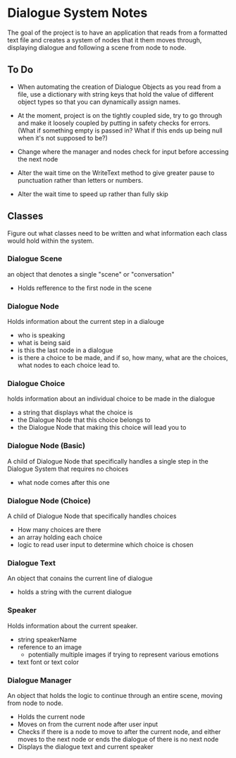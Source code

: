 # Dialogue System Notes
The goal of the project is to have an application that reads from a formatted text file and creates a system of nodes that it them moves through, displaying dialogue and following a scene from node to node. 

## To Do
- When automating the creation of Dialogue Objects as you read from a file, use a dictionary with string keys that hold the value of different object types so that you can dynamically assign names.

- At the moment, project is on the tightly coupled side, try to go through and make it loosely coupled by putting in safety checks for errors. (What if something empty is passed in? What if this ends up being null when it's not supposed to be?)

- Change where the manager and nodes check for input before accessing the next node

- Alter the wait time on the WriteText method to give greater pause to punctuation rather than letters or numbers.

- Alter the wait time to speed up rather than fully skip

## Classes
Figure out what classes need to be written and what information each class would hold within the system.


### Dialogue Scene
an object that denotes a single "scene" or "conversation"
- Holds refference to the first node in the scene

### Dialogue Node
Holds information about the current step in a dialouge
- who is speaking
- what is being said
- is this the last node in a dialogue
- is there a choice to be made, and if so, how many, what are the choices, what nodes to each choice lead to.

### Dialogue Choice
holds information about an individual choice to be made in the dialogue
- a string that displays what the choice is
- the Dialogue Node that this choice belongs to
- the Dialogue Node that making this choice will lead you to

### Dialogue Node (Basic)
A child of Dialogue Node that specifically handles a single step in the Dialogue System that requires no choices
- what node comes after this one

### Dialogue Node (Choice)
A child of Dialogue Node that specifically handles choices
- How many choices are there
- an array holding each choice
- logic to read user input to determine which choice is chosen

### Dialogue Text
An object that conains the current line of dialogue
- holds a string with the current dialogue

### Speaker
Holds information about the current speaker.
- string speakerName
- reference to an image
    - potentially multiple images if trying to represent various emotions
- text font or text color

### Dialogue Manager
An object that holds the logic to continue through an entire scene, moving from node to node.
- Holds the current node
- Moves on from the current node after user input
- Checks if there is a node to move to after the current node, and either moves to the next node or ends the dialogue of there is no next node
- Displays the dialogue text and current speaker 